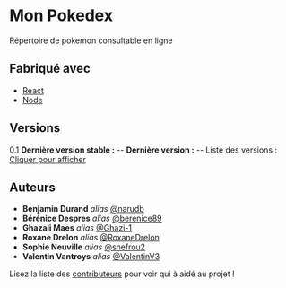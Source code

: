 # Mon Pokedex

Répertoire de pokemon consultable en ligne

## Fabriqué avec

* [React](https://reactjs.org/)
* [Node](https://nodejs.org/fr/)

## Versions
0.1
**Dernière version stable :** --
**Dernière version :** --
Liste des versions : [Cliquer pour afficher](https://github.com/WildCodeSchool/lille-0320-js-valor-pokedex/tags)

## Auteurs

* **Benjamin Durand** _alias_ [@narudb](https://github.com/narudb)
* **Bérénice Despres** _alias_ [@berenice89](https://github.com/berenice89)
* **Ghazali Maes** _alias_ [@Ghazi-1](https://github.com/Ghazi-1)
* **Roxane Drelon** _alias_ [@RoxaneDrelon](https://github.com/RoxaneDrelon)
* **Sophie Neuville** _alias_ [@snefrou2](https://github.com/snefrou2)
* **Valentin Vantroys** _alias_ [@ValentinV3](https://github.com/ValentinV3)

Lisez la liste des [contributeurs](https://github.com/WildCodeSchool/lille-0320-js-valor-pokedex/contributors) pour voir qui à aidé au projet !
